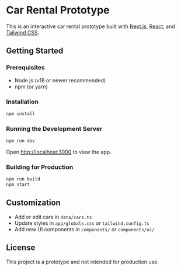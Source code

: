 # Car Rental Prototype

This is an interactive car rental prototype built with [Next.js](https://nextjs.org/), [React](https://react.dev/), and [Tailwind CSS](https://tailwindcss.com/).

## Getting Started

### Prerequisites
- Node.js (v18 or newer recommended)
- npm (or yarn)

### Installation

```bash
npm install
```

### Running the Development Server

```bash
npm run dev
```

Open [http://localhost:3000](http://localhost:3000) to view the app.

### Building for Production

```bash
npm run build
npm start
```

## Customization

- Add or edit cars in `data/cars.ts`
- Update styles in `app/globals.css` or `tailwind.config.ts`
- Add new UI components in `components/` or `components/ui/`

## License

This project is a prototype and not intended for production use. 